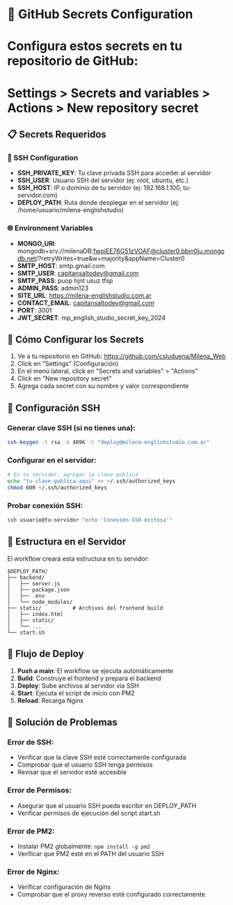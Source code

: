 # 🔐 GitHub Secrets Configuration
# Configura estos secrets en tu repositorio de GitHub:
# Settings > Secrets and variables > Actions > New repository secret

## 📋 Secrets Requeridos

### 🔑 SSH Configuration
- **SSH_PRIVATE_KEY**: Tu clave privada SSH para acceder al servidor
- **SSH_USER**: Usuario SSH del servidor (ej: root, ubuntu, etc.)
- **SSH_HOST**: IP o dominio de tu servidor (ej: 192.168.1.100, tu-servidor.com)
- **DEPLOY_PATH**: Ruta donde desplegar en el servidor (ej: /home/usuario/milena-englishstudio)

### 🌐 Environment Variables
- **MONGO_URI**: mongodb+srv://milenaDB:fwpjEE76G51zVOAF@cluster0.bbin0ju.mongodb.net/?retryWrites=true&w=majority&appName=Cluster0
- **SMTP_HOST**: smtp.gmail.com
- **SMTP_USER**: capitansaltodev@gmail.com
- **SMTP_PASS**: puop hjnt usuz tfsp
- **ADMIN_PASS**: admin123
- **SITE_URL**: https://milena-englishstudio.com.ar
- **CONTACT_EMAIL**: capitansaltodev@gmail.com
- **PORT**: 3001
- **JWT_SECRET**: mp_english_studio_secret_key_2024

## 🚀 Cómo Configurar los Secrets

1. Ve a tu repositorio en GitHub: https://github.com/csluduena/Milena_Web
2. Click en "Settings" (Configuración)
3. En el menú lateral, click en "Secrets and variables" > "Actions"
4. Click en "New repository secret"
5. Agrega cada secret con su nombre y valor correspondiente

## 🔧 Configuración SSH

### Generar clave SSH (si no tienes una):
```bash
ssh-keygen -t rsa -b 4096 -C "deploy@milena-englishstudio.com.ar"
```

### Configurar en el servidor:
```bash
# En tu servidor, agregar la clave pública
echo "tu-clave-publica-aqui" >> ~/.ssh/authorized_keys
chmod 600 ~/.ssh/authorized_keys
```

### Probar conexión SSH:
```bash
ssh usuario@tu-servidor "echo 'Conexión SSH exitosa'"
```

## 📁 Estructura en el Servidor

El workflow creará esta estructura en tu servidor:
```
$DEPLOY_PATH/
├── backend/
│   ├── server.js
│   ├── package.json
│   ├── .env
│   └── node_modules/
├── static/          # Archivos del frontend build
│   ├── index.html
│   ├── static/
│   └── ...
└── start.sh
```

## 🔄 Flujo de Deploy

1. **Push a main**: El workflow se ejecuta automáticamente
2. **Build**: Construye el frontend y prepara el backend
3. **Deploy**: Sube archivos al servidor via SSH
4. **Start**: Ejecuta el script de inicio con PM2
5. **Reload**: Recarga Nginx

## 🚨 Solución de Problemas

### Error de SSH:
- Verificar que la clave SSH esté correctamente configurada
- Comprobar que el usuario SSH tenga permisos
- Revisar que el servidor esté accesible

### Error de Permisos:
- Asegurar que el usuario SSH pueda escribir en DEPLOY_PATH
- Verificar permisos de ejecución del script start.sh

### Error de PM2:
- Instalar PM2 globalmente: `npm install -g pm2`
- Verificar que PM2 esté en el PATH del usuario SSH

### Error de Nginx:
- Verificar configuración de Nginx
- Comprobar que el proxy reverso esté configurado correctamente
